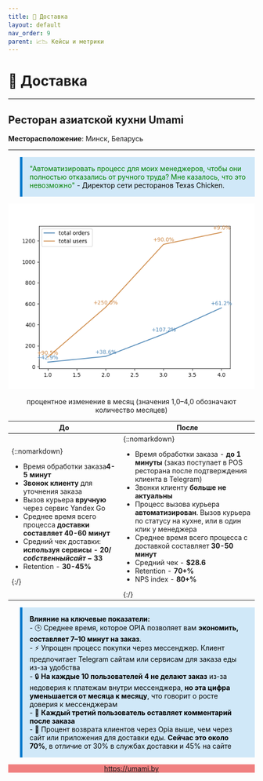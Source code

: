 ```yaml
---
title: 🚗 Доставка
layout: default
nav_order: 9
parent: 📈📉 Кейсы и метрики
---
```


# 🚗 Доставка

---

## Ресторан азиатской кухни Umami

**Месторасположение**: Минск, Беларусь

---

<blockquote style="background-color: #D0E8F8; border-left: 5px solid #007ACC; padding: 15px; color: black;">
    <p style="margin: 0;">
        <font color="green">"Автоматизировать процесс для моих менеджеров, чтобы они полностью отказались от ручного труда? Мне казалось, что это невозможно"</font> - Директор сети ресторанов Texas Chicken.
    </p>
</blockquote>

![кейсы и метрики Доставки](/assets/images/Umami.png "кейсы и метрики Доставки")
<p style="text-align:center">процентное изменение в месяц (значения 1,0–4,0 обозначают количество месяцев)</p>

| До | После |
| ----------- | ----------- |
| {::nomarkdown} <ul><li>Время обработки заказа<b>4-5 минут</b></li><li><b>Звонок клиенту </b>для уточнения заказа</li><li>Вызов курьера <b>вручную</b> через сервис Yandex Go</li><li>Среднее время всего процесса <b>доставки составляет 40-60 минут</b></li><li>Средний чек доставки: <b>используя сервисы - 20$/собственный сайт - 33$</b></li><li>Retention - <b>30-45%</b></li></ul> {:/}| {::nomarkdown} <ul><li>Время обработки заказа - <b>до 1 минуты</b> (заказ поступает в POS ресторана после подтверждения клиента в Telegram)</li><li>Звонки клиенту <b>больше не актуальны</b></li><li>Процесс вызова курьера <b>автоматизирован</b>. Вызов курьера по статусу на кухне, или в один клик у менеджера</li><li>Среднее время всего процесса с доставкой составляет <b>30-50 минут</b></li><li>Средний чек - <b>$28.6</b></li><li>Retention - <b>70+%</b></li><li>NPS index - <b>80+%</b></li></ul> {:/} |

<blockquote style="background-color: #D0E8F8; border-left: 5px solid #007ACC; padding: 15px; color: black;">
    <p style="margin: 0;">
        <strong>Влияние на ключевые показатели:</strong><br>
        - 🕒 Среднее время, которое OPIA позволяет вам <strong>экономить, составляет 7–10 минут на заказ</strong>.<br>
        - ⚡ Упрощен процесс покупки через мессенджер. Клиент предпочитает Telegram сайтам или сервисам для заказа еды из-за удобства<br>
        - 🔒 <strong>На каждые 10 пользователей 4 не делают заказ</strong> из-за недоверия к платежам внутри мессенджера, <strong>но эта цифра уменьшается от месяца к месяцу</strong>, что говорит о росте доверия к мессенджерам<br>
        - 💬 <strong>Каждый третий пользователь оставляет комментарий после заказа</strong><br>
        - 🔄 Процент возврата клиентов через Opia выше, чем через сайт или приложения для доставки еды. <strong>Сейчас это около 70%</strong>, в отличие от 30% в службах доставки и 45% на сайте
    </p>
</blockquote>



<div style="text-align: center; background-color: lightcoral; color: white;">
    <a href="https://umami.by">https://umami.by</a>
</div>